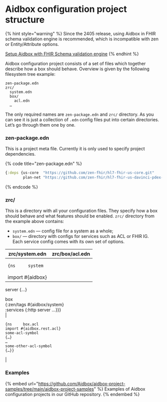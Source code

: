 # Aidbox configuration project structure

{% hint style="warning" %}
Since the 2405 release, using Aidbox in FHIR schema validation engine is recommended, which is incompatible with zen or Entity/Attribute options.

[Setup Aidbox with FHIR Schema validation engine](broken-reference/)
{% endhint %}

Aidbox configuration project consists of a set of files which together describe how a box should behave. Overview is given by the following filesystem tree example:

```
zen-package.edn
zrc/
  system.edn
  box/
    acl.edn
  …
```

The only required names are `zen-package.edn` and `zrc/` directory. As you can see it is just a collection of `.edn` config files put into certain directories. Let’s go through them one by one.

### zen-package.edn

This is a project meta file. Currently it is only used to specify project dependencies.

{% code title="zen-package.edn" %}
```clojure
{:deps {us-core  "https://github.com/zen-fhir/hl7-fhir-us-core.git"
        plan-net "https://github.com/zen-fhir/hl7-fhir-us-davinci-pdex-plan-net.git"}}
```
{% endcode %}

### zrc/

This is a directory with all your configuration files. They specify how a box should behave and what features should be enabled. `zrc/` directory from the example above contains:

* `system.edn` — config file for a system as a whole;
* `box/` — directory with configs for services such as ACL or FHIR IG.\
  Each service config comes with its own set of options.

<table><thead><tr><th>zrc/system.edn</th><th>zrc/box/acl.edn</th></tr></thead><tbody><tr><td><pre class="language-clojure"><code class="lang-clojure">{ns     system
</code></pre></td><td></td></tr><tr><td>import #{aidbox}</td><td></td></tr></tbody></table>

server {...}

box\
{:zen/tags #{aidbox/system}\
:services {:http server …\}}}\
|

```
{ns     box.acl
import #{aidbox.rest.acl}
some-acl-symbol
{…}
…
some-other-acl-symbol
{…}}
```

|

### Examples

{% embed url="https://github.com/Aidbox/aidbox-project-samples/tree/main/aidbox-project-samples" %}
Examples of Aidbox configuration projects in our GitHub repository.
{% endembed %}
